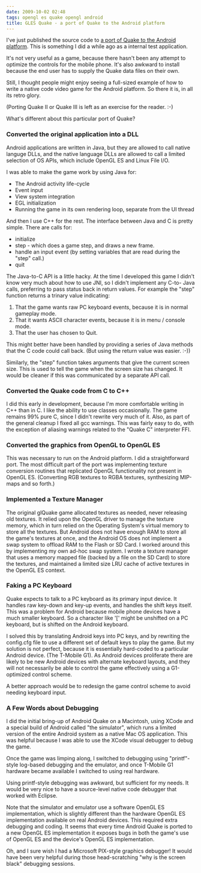 ```yaml
---
date: 2009-10-02 02:48
tags: opengl es quake opengl android
title: GLES Quake - a port of Quake to the Android platform
---
```


I've just published the source code to
[a port of Quake to the Android platform](http://code.google.com/p/glesquake).
This is something I did a while ago as a internal test application.

It's not very useful as a game, because there hasn't been any attempt to
optimize the controls for the mobile phone. It's also awkward to install
because the end user has to supply the Quake data files on their own.

Still, I thought people might enjoy seeing a full-sized example of how to
write a native code video game for the Android platform. So there it is, in
all its retro glory.

(Porting Quake II or Quake III is left as an exercise for the reader. :-)

What's different about this particular port of Quake?

### Converted the original application into a DLL

Android applications are written in Java, but they are
allowed to call native languge DLLs, and the native language DLLs are allowed
to call a limited selection of OS APIs, which include OpenGL ES and Linux File
I/O.

I was able to make the game work by using Java for:

* The Android activity life-cycle
* Event input
* View system integration
* EGL initialization
* Running the game in its own rendering loop, separate from the UI thread

And then I use C++ for the rest. The interface between Java and C is pretty
simple. There are calls for:

* initialize
* step - which does a game step, and draws a new frame.
* handle an input event (by setting variables that are read during the "step" call.)
* quit

The Java-to-C API is a little hacky. At the time I developed this game I
didn't know very much about how to use JNI, so I didn't implement any C-to-
Java calls, preferring to pass status back in return values. For example the
"step" function returns a trinary value indicating:

1. That the game wants raw PC keyboard events, because it is in normal gameplay mode.
2. That it wants ASCII character events, because it is in menu / console mode.
3. That the user has chosen to Quit.

This might better have been handled by providing a series of Java methods that
the C code could call back. (But using the return value was easier. :-))

Similarly, the "step" function takes arguments that give the current screen
size. This is used to tell the game when the screen size has changed. It would
be cleaner if this was communicated by a separate API call.

### Converted the Quake code from C to C++

I did this early in development, because I'm more
comfortable writing in C++ than in C. I like the ability to use classes
occasionally. The game remains 99% pure C, since I didn't rewrite very much of
it. Also, as part of the general cleanup I fixed all gcc warnings. This was
fairly easy to do, with the exception of aliasing warnings related to the
"Quake C" interpreter FFI.

### Converted the graphics from OpenGL to OpenGL ES

This was necessary to run on the Android platform. I did a straightforward
port. The most difficult part of the port was implementing texture conversion
routines that replicated OpenGL functionality not present in OpenGL ES.
(Converting RGB textures to RGBA textures, synthesizing MIP-maps and so
forth.)

### Implemented a Texture Manager

The original glQuake game allocated
textures as needed, never releasing old textures. It relied upon the OpenGL
driver to manage the texture memory, which in turn relied on the Operating
System's virtual memory to store all the textures. But Android does not have
enough RAM to store all the game's textures at once, and the Android OS does
not implement a swap system to offload RAM to the Flash or SD Card. I worked
around this by implementing my own ad-hoc swap system. I wrote a texture
manager that uses a memory mapped file (backed by a file on the SD Card) to
store the textures, and maintained a limited size LRU cache of active textures
in the OpenGL ES context.

### Faking a PC Keyboard

Quake expects to talk to a PC keyboard as its primary
input device. It handles raw key-down and key-up events, and handles the shift
keys itself. This was a problem for Android because mobile phone devices have
a much smaller keyboard. So a character like '[' might be unshifted on a PC
keyboard, but is shifted on the Android keyboard.

I solved this by translating
Android keys into PC keys, and by rewriting the config.cfg file to use a
different set of default keys to play the game. But my solution is not
perfect, because it is essentially hard-coded to a particular Android device.
(The T-Mobile G1). As Android devices proliferate there are likely to be new
Android devices with alternate keyboard layouts, and they will not necessarily
be able to control the game effectively using a G1-optimized control scheme.

A better approach would be to redesign the game control scheme to avoid needing
keyboard input.

### A Few Words about Debugging

I did the initial bring-up of
Android Quake on a Macintosh, using XCode and a special build of Android
called "the simulator", which runs a limited version of the entire Android
system as a native Mac OS application. This was helpful because I was able to
use the XCode visual debugger to debug the game.

Once the game was limping
along, I switched to debugging using "printf"-style log-based debugging and
the emulator, and once T-Mobile G1 hardware became available I switched to
using real hardware.

Using printf-style debugging was awkward, but sufficient
for my needs. It would be very nice to have a source-level native code
debugger that worked with Eclipse.

Note that the simulator and emulator use a
software OpenGL ES implementation, which is slightly different than the
hardware OpenGL ES implementation available on real Android devices. This
required extra debugging and coding. It seems that every time Android Quake is
ported to a new OpenGL ES implementation it exposes bugs in both the game's
use of OpenGL ES and the device's OpenGL ES implementation.

Oh, and I sure
wish I had a Microsoft PIX-style graphics debugger! It would have been very
helpful during those head-scratching "why is the screen black" debugging
sessions.
